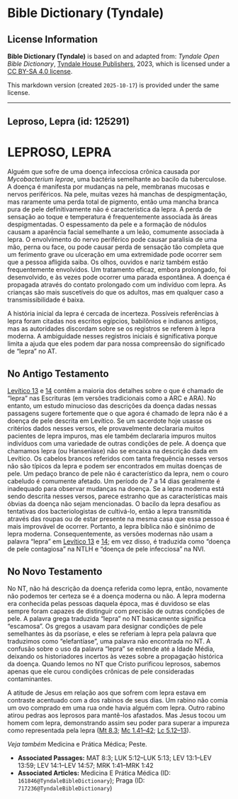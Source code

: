 # Bible Dictionary (Tyndale)

## License Information

**Bible Dictionary (Tyndale)** is based on and adapted from: _Tyndale Open Bible Dictionary_, [Tyndale House Publishers](https://tyndaleopenresources.com/), 2023, which is licensed under a [CC BY-SA 4.0 license](https://creativecommons.org/licenses/by-sa/4.0/legalcode.en).

This markdown version (created `2025-10-17`) is provided under the same license.



--------------------------------

## Leproso, Lepra (id: 125291)

LEPROSO, LEPRA
==============

Alguém que sofre de uma doença infecciosa crônica causada por *Mycobacterium leprae*, uma bactéria semelhante ao bacilo da tuberculose. A doença é manifesta por mudanças na pele, membranas mucosas e nervos periféricos. Na pele, muitas vezes há manchas de despigmentação, mas raramente uma perda total de pigmento, então uma mancha branca pura de pele definitivamente não é característica da lepra. A perda de sensação ao toque e temperatura é frequentemente associada às áreas despigmentadas. O espessamento da pele e a formação de nódulos causam a aparência facial semelhante a um leão, comumente associada à lepra. O envolvimento do nervo periférico pode causar paralisia de uma mão, perna ou face, ou pode causar perda de sensação tão completa que um ferimento grave ou ulceração em uma extremidade pode ocorrer sem que a pessoa afligida saiba. Os olhos, ouvidos e nariz também estão frequentemente envolvidos. Um tratamento eficaz, embora prolongado, foi desenvolvido, e às vezes pode ocorrer uma parada espontânea. A doença é propagada através do contato prolongado com um indivíduo com lepra. As crianças são mais suscetíveis do que os adultos, mas em qualquer caso a transmissibilidade é baixa.

A história inicial da lepra é cercada de incerteza. Possíveis referências à lepra foram citadas nos escritos egípcios, babilônios e indianos antigos, mas as autoridades discordam sobre se os registros se referem à lepra moderna. A ambiguidade nesses registros iniciais é significativa porque limita a ajuda que eles podem dar para nossa compreensão do significado de “lepra” no AT.

No Antigo Testamento
--------------------

[Levítico 13](https://ref.ly/Lev13:1-Lev13:59) e [14](https://ref.ly/Lev14:1-Lev14:57) contêm a maioria dos detalhes sobre o que é chamado de “lepra” nas Escrituras (em versões tradicionais como a ARC e ARA). No entanto, um estudo minucioso das descrições da doença dadas nessas passagens sugere fortemente que o que agora é chamado de lepra não é a doença de pele descrita em Levítico. Se um sacerdote hoje usasse os critérios dados nesses versos, ele provavelmente declararia muitos pacientes de lepra impuros, mas ele também declararia impuros muitos indivíduos com uma variedade de outras condições de pele. A doença que chamamos lepra (ou Hanseníase) não se encaixa na descrição dada em Levítico. Os cabelos brancos referidos com tanta frequência nesses versos não são típicos da lepra e podem ser encontrados em muitas doenças de pele. Um pedaço branco de pele não é característico da lepra, nem o couro cabeludo é comumente afetado. Um período de 7 a 14 dias geralmente é inadequado para observar mudanças na doença. Se a lepra moderna está sendo descrita nesses versos, parece estranho que as características mais óbvias da doença não sejam mencionadas. O bacilo da lepra desafiou as tentativas dos bacteriologistas de cultivá\-lo, então a lepra transmitida através das roupas ou de estar presente na mesma casa que essa pessoa é mais improvável de ocorrer. Portanto, a lepra bíblica não é sinônimo de lepra moderna. Consequentemente, as versões modernas não usam a palavra “lepra” em [Levítico 13](https://ref.ly/Lev13:1-Lev13:59) e [14](https://ref.ly/Lev14:1-Lev14:57); em vez disso, é traduzida como “doença de pele contagiosa” na NTLH e “doença de pele infecciosa” na NVI.

No Novo Testamento
------------------

No NT, não há descrição da doença referida como lepra, então, novamente não podemos ter certeza se é a doença moderna ou não. A lepra moderna era conhecida pelas pessoas daquela época, mas é duvidoso se elas sempre foram capazes de distinguir com precisão de outras condições de pele. A palavra grega traduzida “lepra” no NT basicamente significa “escamosa”. Os gregos a usavam para designar condições de pele semelhantes às da psoríase, e eles se referiam à lepra pela palavra que traduzimos como “elefantíase”, uma palavra não encontrada no NT. A confusão sobre o uso da palavra “lepra” se estende até a Idade Média, deixando os historiadores incertos às vezes sobre a propagação histórica da doença. Quando lemos no NT que Cristo purificou leprosos, sabemos apenas que ele curou condições crônicas de pele consideradas contaminantes.

A atitude de Jesus em relação aos que sofrem com lepra estava em contraste acentuado com a dos rabinos de seus dias. Um rabino não comia um ovo comprado em uma rua onde havia alguém com lepra. Outro rabino atirou pedras aos leprosos para mantê\-los afastados. Mas Jesus tocou um homem com lepra, demonstrando assim seu poder para superar a impureza como representada pela lepra ([Mt 8\.3](https://ref.ly/Matt8:3); [Mc 1\.41–42](https://ref.ly/Mark1:41-Mark1:42); [Lc 5\.12–13](https://ref.ly/Luke5:12-Luke5:13)).

*Veja também* Medicina e Prática Médica; Peste.

* **Associated Passages:** MAT 8:3; LUK 5:12–LUK 5:13; LEV 13:1–LEV 13:59; LEV 14:1–LEV 14:57; MRK 1:41–MRK 1:42
* **Associated Articles:** Medicina E Prática Médica (ID: `161846@TyndaleBibleDictionary`); Praga (ID: `717236@TyndaleBibleDictionary`)

